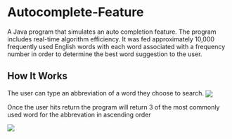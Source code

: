 # Autocomplete-Feature
<p>A Java program that simulates an auto completion feature. The program includes real-time algorithm efficiency. It was fed approximately 10,000 frequently used English words with each word associated with a frequency number in order to determine the best word suggestion to the user.</p>

<h2>How It Works</h2>
The user can type an abbreviation of a word they choose to search.

<img align="center" src="https://user-images.githubusercontent.com/37357578/48975369-5633c880-f034-11e8-9c77-47434cdbae46.png">

<p>Once the user hits return the program will return 3 of the most commonly used word for the abbrevation in ascending order</p>

<img align="center" src="https://user-images.githubusercontent.com/37357578/48975377-7c596880-f034-11e8-9f41-4623469269ad.png">
